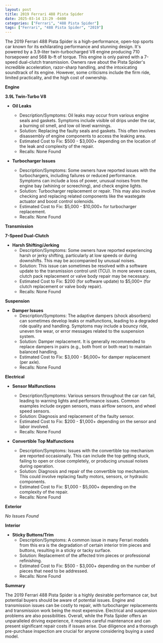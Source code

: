```yaml
---
layout: post
title: 2019 Ferrari 488 Pista Spider
date: 2025-03-14 13:29 -0400
categories: ["Ferrari", "488 Pista Spider"]
tags: ["Ferrari", "488 Pista Spider", "2019"]
---
```

The 2019 Ferrari 488 Pista Spider is a high-performance, open-top sports car known for its exhilarating performance and stunning design. It's powered by a 3.9-liter twin-turbocharged V8 engine producing 710 horsepower and 568 lb-ft of torque. This engine is only paired with a 7-speed dual-clutch transmission. Owners rave about the Pista Spider's incredible acceleration, razor-sharp handling, and the intoxicating soundtrack of its engine. However, some criticisms include the firm ride, limited practicality, and the high cost of ownership.

**Engine**

**3.9L Twin-Turbo V8**

* **Oil Leaks**
    * Description/Symptoms: Oil leaks may occur from various engine seals and gaskets. Symptoms include visible oil drips under the car, a burning oil smell, and low oil level warnings.
    * Solution: Replacing the faulty seals and gaskets. This often involves disassembly of engine components to access the leaking area.
    * Estimated Cost to Fix: $500 - $3,000+ depending on the location of the leak and complexity of the repair.
    * Recalls: None Found

* **Turbocharger Issues**
    * Description/Symptoms: Some owners have reported issues with the turbochargers, including failures or reduced performance. Symptoms can include a loss of power, unusual noises from the engine bay (whining or screeching), and check engine lights.
    * Solution: Turbocharger replacement or repair. This may also involve checking and replacing related components like the wastegate actuator and boost control solenoids.
    * Estimated Cost to Fix: $5,000 - $10,000+ for turbocharger replacement.
    * Recalls: None Found

**Transmission**

**7-Speed Dual-Clutch**

*   **Harsh Shifting/Jerking**
    *   Description/Symptoms: Some owners have reported experiencing harsh or jerky shifting, particularly at low speeds or during downshifts. This may be accompanied by unusual noises.
    *   Solution: This issue can sometimes be resolved with a software update to the transmission control unit (TCU). In more severe cases, clutch pack replacement or valve body repair may be necessary.
    *   Estimated Cost to Fix: $200 (for software update) to $5,000+ (for clutch replacement or valve body repair).
    *   Recalls: None Found

**Suspension**

*   **Damper Issues**
    *   Description/Symptoms: The adaptive dampers (shock absorbers) can sometimes develop leaks or malfunctions, leading to a degraded ride quality and handling. Symptoms may include a bouncy ride, uneven tire wear, or error messages related to the suspension system.
    *   Solution: Damper replacement. It is generally recommended to replace dampers in pairs (e.g., both front or both rear) to maintain balanced handling.
    *   Estimated Cost to Fix: $3,000 - $6,000+ for damper replacement (per axle).
    *   Recalls: None Found

**Electrical**

*   **Sensor Malfunctions**
    *   Description/Symptoms: Various sensors throughout the car can fail, leading to warning lights and performance issues. Common examples include oxygen sensors, mass airflow sensors, and wheel speed sensors.
    *   Solution: Diagnosis and replacement of the faulty sensor.
    *   Estimated Cost to Fix: $200 - $1,000+ depending on the sensor and labor involved.
    *   Recalls: None Found

* **Convertible Top Malfunctions**
    * Description/Symptoms: Issues with the convertible top mechanism are reported occasionally. This can include the top getting stuck, failing to open or close completely, or producing unusual noises during operation.
    * Solution: Diagnosis and repair of the convertible top mechanism. This could involve replacing faulty motors, sensors, or hydraulic components.
    * Estimated Cost to Fix: $1,000 - $5,000+ depending on the complexity of the repair.
    * Recalls: None Found

**Exterior**

*No Issues Found*

**Interior**

*   **Sticky Buttons/Trim**
    *   Description/Symptoms: A common issue in many Ferrari models from this era is the degradation of certain interior trim pieces and buttons, resulting in a sticky or tacky surface.
    *   Solution: Replacement of the affected trim pieces or professional refinishing.
    *   Estimated Cost to Fix: $500 - $3,000+ depending on the number of pieces that need to be addressed.
    *   Recalls: None Found

**Summary**

The 2019 Ferrari 488 Pista Spider is a highly desirable performance car, but potential buyers should be aware of potential issues. Engine and transmission issues can be costly to repair, with turbocharger replacements and transmission work being the most expensive. Electrical and suspension problems are also possibilities. Overall, while the Pista Spider offers an unparalleled driving experience, it requires careful maintenance and can present significant repair costs if issues arise. Due diligence and a thorough pre-purchase inspection are crucial for anyone considering buying a used model.


